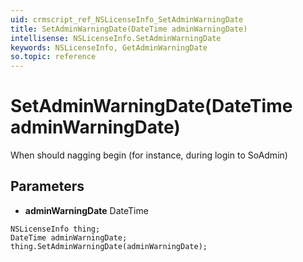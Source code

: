 ```yaml
---
uid: crmscript_ref_NSLicenseInfo_SetAdminWarningDate
title: SetAdminWarningDate(DateTime adminWarningDate)
intellisense: NSLicenseInfo.SetAdminWarningDate
keywords: NSLicenseInfo, GetAdminWarningDate
so.topic: reference
---
```


# SetAdminWarningDate(DateTime adminWarningDate)

When should nagging begin (for instance, during login to SoAdmin)

## Parameters

* **adminWarningDate** DateTime

```crmscript
NSLicenseInfo thing;
DateTime adminWarningDate;
thing.SetAdminWarningDate(adminWarningDate);
```

